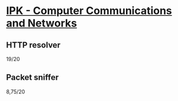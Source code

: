 # [IPK - Computer Communications and Networks](https://www.fit.vut.cz/study/course/13334/)
## HTTP resolver <br>
19/20<br>
## Packet sniffer <br>
8,75/20
